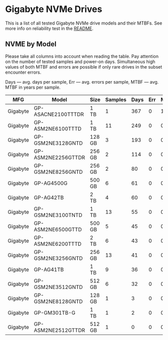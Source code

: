 Gigabyte NVMe Drives
====================

This is a list of all tested Gigabyte NVMe drive models and their MTBFs. See more
info on reliability test in the [README](https://github.com/linuxhw/SMART).

NVME by Model
------------

Please take all columns into account when reading the table. Pay attention on the
number of tested samples and power-on days. Simultaneous high values of both MTBF
and errors are possible if only rare drives in the subset encounter errors.

Days — avg. days per sample,
Err  — avg. errors per sample,
MTBF — avg. MTBF in years per sample.

| MFG       | Model              | Size   | Samples | Days  | Err   | MTBF |
|-----------|--------------------|--------|---------|-------|-------|------|
| Gigabyte  | GP-ASACNE2100TTTDR | 1 TB   | 1       | 367   | 0     | 1.01   |
| Gigabyte  | GP-ASM2NE6100TTTD  | 1 TB   | 11      | 249   | 0     | 0.68   |
| Gigabyte  | GP-GSM2NE3128GNTD  | 128 GB | 3       | 193   | 0     | 0.53   |
| Gigabyte  | GP-ASM2NE2256GTTDR | 256 GB | 2       | 114   | 0     | 0.31   |
| Gigabyte  | GP-GSM2NE8256GNTD  | 256 GB | 2       | 80    | 0     | 0.22   |
| Gigabyte  | GP-AG4500G         | 500 GB | 6       | 61    | 0     | 0.17   |
| Gigabyte  | GP-AG42TB          | 2 TB   | 4       | 60    | 0     | 0.16   |
| Gigabyte  | GP-GSM2NE3100TNTD  | 1 TB   | 13      | 55    | 0     | 0.15   |
| Gigabyte  | GP-ASM2NE6500GTTD  | 500 GB | 5       | 45    | 0     | 0.12   |
| Gigabyte  | GP-ASM2NE6200TTTD  | 2 TB   | 6       | 43    | 0     | 0.12   |
| Gigabyte  | GP-GSM2NE3256GNTD  | 256 GB | 13      | 41    | 0     | 0.11   |
| Gigabyte  | GP-AG41TB          | 1 TB   | 9       | 36    | 0     | 0.10   |
| Gigabyte  | GP-GSM2NE3512GNTD  | 512 GB | 6       | 32    | 0     | 0.09   |
| Gigabyte  | GP-GSM2NE8128GNTD  | 128 GB | 1       | 3     | 0     | 0.01   |
| Gigabyte  | GP-GM301TB-G       | 1 TB   | 1       | 2     | 0     | 0.01   |
| Gigabyte  | GP-ASM2NE2512GTTDR | 512 GB | 1       | 0     | 0     | 0.00   |
